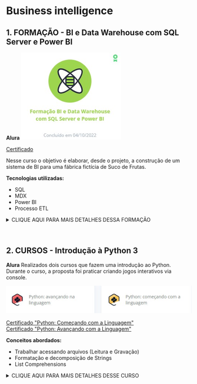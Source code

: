 <h1> Business intelligence </h1>

<h2> 1. FORMAÇÃO - BI e Data Warehouse com SQL Server e Power BI</h2>

**Alura**
![Formação BI com SQL Server](/Formacao-BI-SQLServer.jpg)

[Certificado](https://cursos.alura.com.br/degree/certificate/a98a0acd-0a7d-4a6d-b710-b01d7571cdd0/)

<p> Nesse curso o objetivo é elaborar, desde o projeto, a construção de um sistema de BI para uma fábrica fictícia de Suco de Frutas.

**Tecnologias utilizadas:**
* SQL
* MDX
* Power BI
* Processo ETL

<details><summary>CLIQUE AQUI PARA MAIS DETALHES DESSA FORMAÇÃO</summary>

**Softwares utilizados:**

![Softwares](/Business%20Intelligence/tecnologias-datawarehouse.jpg)

**Conceitos abordados:**
* Construção e modelagem de dados de um Datawarehouse em SQL Server;
* Extração de dados mock-up da empresa (Fontes de dados diversas: Planilha de Excel, .csv, .txt, .bak (SQL));
* Transformação dos dados - Desmembramento de Strings, separação por colunas, limpeza de dados vazios e repetidos;
* Carga dos dados no Datawarehouse;
* Criação do banco de dados OLAP, com suas hierarquias;
* Criação de medidas calculadas;
* Consultas básicas e avançadas em linguagem multi-dimensional (MDX);
* Introdução a visualização de dados via Power BI e publicação de dashboards.

**Anotações:**
>[Conceitos de Datawarehouse](/Business%20Intelligence/anota%C3%A7%C3%B5es%20Conceitos%20de%20Datawarehouse.md)<br>
>[Conceitos de OLAP e ETL](/Business%20Intelligence/anota%C3%A7%C3%B5es%20Conceitos%20de%20ETL.md)

**Arquivos criados ao longo do curso:**
>[Criação do banco SQL Server](/Business%20Intelligence/SQL-MDX/DatawarehouseSucos/DatawarehouseSucos/)<br>
>[Carga e Transformação dos dados](/Business%20Intelligence/SQL-MDX/DatawarehouseSucos/CargaDatawarehouse/)<br>
>[Criação do banco de dados OLAP](/Business%20Intelligence/SQL-MDX/DatawarehouseSucos/OLAPSucos/)<br>
>[Consultas em MDX](/Business%20Intelligence/SQL-MDX/)<br>
>[Relatórios em PowerBI](/Business%20Intelligence/PowerBI/))

**Screenshots das etapas de criação:**

![Processo ETL - Visual Studio](/Business%20Intelligence/SQL-MDX/ETL-VisualStudio.jpg)
![Consulta MDX - SQL Analysis Server](/Business%20Intelligence/SQL-MDX/MDX-SQLAnalysisServer.jpg)
![Dashboard PowerBI](/Business%20Intelligence/PowerBI/PowerBI.gif)
</details>

<br>
<br>

<h2> 2. CURSOS - Introdução à Python 3 </h2>

**Alura**
Realizados dois cursos que fazem uma introdução ao Python. Durante o curso, a proposta foi praticar criando jogos interativos via console.

![Cursos Python](/Curso-python-1.jpg)

[Certificado "Python: Começando com a Linguagem"](https://cursos.alura.com.br/certificate/6609c36e-8fd8-4fd9-aa7a-239c5eb557df/) <br>
[Certificado "Python: Avançando com a Linguagem"](https://cursos.alura.com.br/certificate/e2abcd24-3372-453f-b1c5-6d7aa9f9f585/)

**Conceitos abordados:**
* Trabalhar acessando arquivos (Leitura e Gravação)
* Formatação e decomposição de Strings
* List Comprehensions

<details><summary>CLIQUE AQUI PARA MAIS DETALHES DESSE CURSO</summary>

**Códigos-fonte desenvolvidos ao longo do curso:**
>[Menu dos jogos](/Business%20intelligence/Curso-Python-Basico/jogos.py) <br>
>[Jogo da Forca](/Business%20intelligence/Curso-Python-Basico/forca.py) <br>
>[Jogo de Adivinhação](/Business%20intelligence/Curso-Python-Basico/adivinhacao.py)

**Screenshots**

![VS Code](/Business%20intelligence/Curso-Python-Basico/Python-VSCODE.jpg) <br>
![Jogo da Forca](/Business%20intelligence/Curso-Python-Basico/Jogo-Forca.jpg) <br>
![Jogo Adivinhação](/Business%20intelligence/Curso-Python-Basico/jogo-adivinhacao.jpg)
</details>
